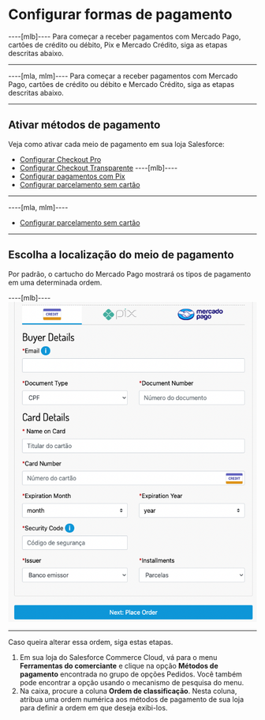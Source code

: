 # Configurar formas de pagamento

----[mlb]----
Para começar a receber pagamentos com Mercado Pago, cartões de crédito ou débito, Pix e Mercado Crédito, siga as etapas descritas abaixo.

------------
----[mla, mlm]----
Para começar a receber pagamentos com Mercado Pago, cartões de crédito ou débito e Mercado Crédito, siga as etapas descritas abaixo.

------------

## Ativar métodos de pagamento

Veja como ativar cada meio de pagamento em sua loja Salesforce:

* [Configurar Checkout Pro](/developers/pt/docs/salesforce-commerce-cloud/payments-configuration/checkout-pro)
* [Configurar Checkout Transparente](/developers/pt/docs/salesforce-commerce-cloud/payments-configuration/checkout-api)
----[mlb]----
* [Configurar pagamentos com Pix](/developers/pt/docs/salesforce-commerce-cloud/payments-configuration/checkout-api/pix)
* [Configurar parcelamento sem cartão](/developers/pt/docs/salesforce-commerce-cloud/payments-configuration/checkout-api/credits)
------------
----[mla, mlm]----
* [Configurar parcelamento sem cartão](/developers/pt/docs/salesforce-commerce-cloud/payments-configuration/checkout-api/credits)
------------

## Escolha a localização do meio de pagamento

Por padrão, o cartucho do Mercado Pago mostrará os tipos de pagamento em uma determinada ordem.

----[mlb]----
![payment_methods_v2](/images/salesforce/payment_methods_v2.png)

------------

Caso queira alterar essa ordem, siga estas etapas.

1. Em sua loja do Salesforce Commerce Cloud, vá para o menu **Ferramentas do comerciante** e clique na opção **Métodos de pagamento** encontrada no grupo de opções Pedidos. Você também pode encontrar a opção usando o mecanismo de pesquisa do menu.
2. Na caixa, procure a coluna **Ordem de classificação**. Nesta coluna, atribua uma ordem numérica aos métodos de pagamento de sua loja para definir a ordem em que deseja exibi-los.
